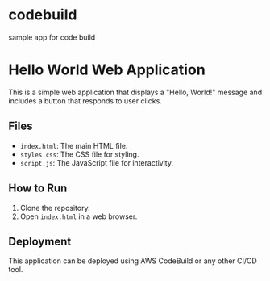 # codebuild
sample app for code build
# Hello World Web Application

This is a simple web application that displays a "Hello, World!" message and includes a button that responds to user clicks.

## Files
- `index.html`: The main HTML file.
- `styles.css`: The CSS file for styling.
- `script.js`: The JavaScript file for interactivity.

## How to Run
1. Clone the repository.
2. Open `index.html` in a web browser.

## Deployment
This application can be deployed using AWS CodeBuild or any other CI/CD tool.
